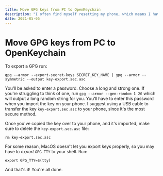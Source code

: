 ```yaml
---
title: Move GPG keys from PC to OpenKeychain
description: "I often find myself resetting my phone, which means I have to reimport my GPG keys from my PC to the phone. And _every single time_, I go to the OpenKeychain FAQs to find the one command I need to run. So instead of doing that, I've throw that command here."
date: 2021-05-05
---
```


# Move GPG keys from PC to OpenKeychain

To export a GPG run:

```shell
gpg --armor --export-secret-keys SECRET_KEY_NAME | gpg --armor --symmetric --output key-export.sec.asc
```

You'll be asked to enter a password. Choose a long and strong one. If you're struggling to think of one, run `gpg --armor --gen-random 1 20` which will output a long random string for you. You'll have to enter this password when you import the key on your phone. I suggest using a USB cable to transfer the key `key-export.sec.asc` to your phone, since it's the most secure method.

Once you've copied the key over to your phone, and it's imported, make sure to delete the `key-export.sec.asc` file:

```shell
rm key-export.sec.asc
```

For some reason, MacOS doesn't let you export keys properly, so you may have to _export_ `GPG_TTY` to your shell. Run:

```shell
export GPG_TTY=$(tty)
```

And that's it! You're all done.
